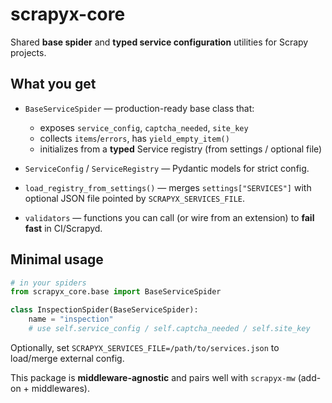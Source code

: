 # scrapyx-core

Shared **base spider** and **typed service configuration** utilities for Scrapy projects.

## What you get

- `BaseServiceSpider` — production-ready base class that:
  - exposes `service_config`, `captcha_needed`, `site_key`
  - collects `items`/`errors`, has `yield_empty_item()`
  - initializes from a **typed** Service registry (from settings / optional file)

- `ServiceConfig` / `ServiceRegistry` — Pydantic models for strict config.
- `load_registry_from_settings()` — merges `settings["SERVICES"]` with optional JSON file pointed by `SCRAPYX_SERVICES_FILE`.
- `validators` — functions you can call (or wire from an extension) to **fail fast** in CI/Scrapyd.

## Minimal usage

```python
# in your spiders
from scrapyx_core.base import BaseServiceSpider

class InspectionSpider(BaseServiceSpider):
    name = "inspection"
    # use self.service_config / self.captcha_needed / self.site_key
```

Optionally, set `SCRAPYX_SERVICES_FILE=/path/to/services.json` to load/merge external config.

This package is **middleware-agnostic** and pairs well with `scrapyx-mw` (add-on + middlewares).

